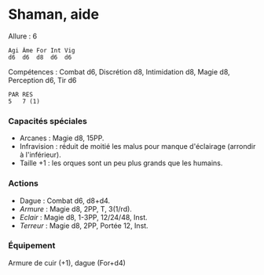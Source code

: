 # Shaman, aide

Allure : 6

	Agi	Âme	For	Int	Vig
	d6	d6	d8	d6	d6

Compétences : Combat d6, Discrétion d8, Intimidation d8, Magie d8, Perception d6, Tir d6

	PAR	RES
	5	7 (1)

### Capacités spéciales
- Arcanes : Magie d8, 15PP.
- Infravision : réduit de moitié les malus pour manque d'éclairage (arrondir à l'inférieur).
- Taille +1 : les orques sont un peu plus grands que les humains.

### Actions
- Dague : Combat d6, d8+d4.
- _Armure_ : Magie d8, 2PP, T, 3(1/rd).
- _Eclair_ : Magie d8, 1-3PP, 12/24/48, Inst.
- _Terreur_ : Magie d8, 2PP, Portée 12, Inst.

### Équipement
Armure de cuir (+1), dague (For+d4)
